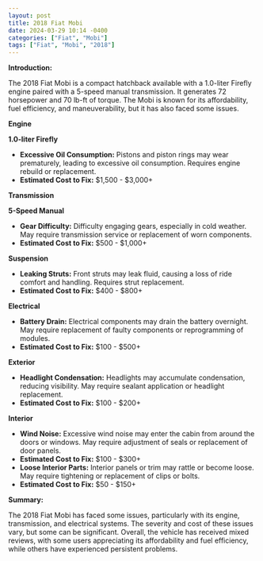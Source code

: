 ```yaml
---
layout: post
title: 2018 Fiat Mobi
date: 2024-03-29 10:14 -0400
categories: ["Fiat", "Mobi"]
tags: ["Fiat", "Mobi", "2018"]
---
```

**Introduction:**

The 2018 Fiat Mobi is a compact hatchback available with a 1.0-liter Firefly engine paired with a 5-speed manual transmission. It generates 72 horsepower and 70 lb-ft of torque. The Mobi is known for its affordability, fuel efficiency, and maneuverability, but it has also faced some issues.

**Engine**

**1.0-liter Firefly**

* **Excessive Oil Consumption:** Pistons and piston rings may wear prematurely, leading to excessive oil consumption. Requires engine rebuild or replacement.
* **Estimated Cost to Fix:** $1,500 - $3,000+

**Transmission**

**5-Speed Manual**

* **Gear Difficulty:** Difficulty engaging gears, especially in cold weather. May require transmission service or replacement of worn components.
* **Estimated Cost to Fix:** $500 - $1,000+

**Suspension**

* **Leaking Struts:** Front struts may leak fluid, causing a loss of ride comfort and handling. Requires strut replacement.
* **Estimated Cost to Fix:** $400 - $800+

**Electrical**

* **Battery Drain:** Electrical components may drain the battery overnight. May require replacement of faulty components or reprogramming of modules.
* **Estimated Cost to Fix:** $100 - $500+

**Exterior**

* **Headlight Condensation:** Headlights may accumulate condensation, reducing visibility. May require sealant application or headlight replacement.
* **Estimated Cost to Fix:** $100 - $200+

**Interior**

* **Wind Noise:** Excessive wind noise may enter the cabin from around the doors or windows. May require adjustment of seals or replacement of door panels.
* **Estimated Cost to Fix:** $100 - $300+
* **Loose Interior Parts:** Interior panels or trim may rattle or become loose. May require tightening or replacement of clips or bolts.
* **Estimated Cost to Fix:** $50 - $150+

**Summary:**

The 2018 Fiat Mobi has faced some issues, particularly with its engine, transmission, and electrical systems. The severity and cost of these issues vary, but some can be significant. Overall, the vehicle has received mixed reviews, with some users appreciating its affordability and fuel efficiency, while others have experienced persistent problems.
